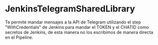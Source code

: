 # JenkinsTelegramSharedLibrary
Te permite mandar mensajes a la API de Telegram utilizando el step "WithCredentials" de Jenkins para mandar el TOKEN y el CHATID como  secretos de Jenkins, de esta manera no los escribimos de manera directa en el Pipeline. 
